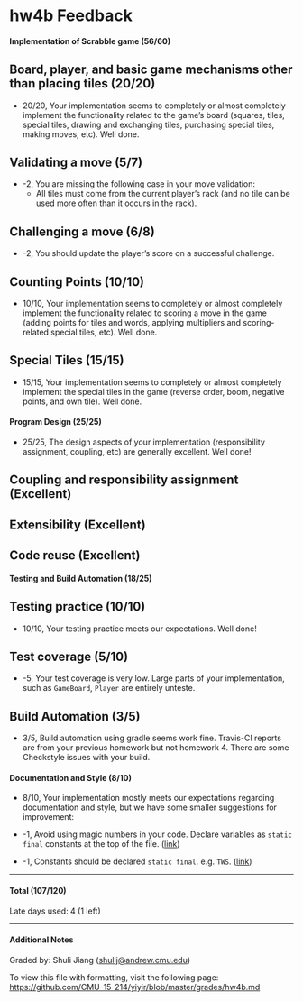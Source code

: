 hw4b Feedback
============

#### Implementation of Scrabble game (56/60)
## Board, player, and basic game mechanisms other than placing tiles (20/20)
  * 20/20, Your implementation seems to completely or almost completely implement the functionality related to the game’s board (squares, tiles, special tiles, drawing and exchanging tiles, purchasing special tiles, making moves, etc). Well done.

## Validating a move (5/7)
 * -2, You are missing the following case in your move validation:
   * All tiles must come from the current player’s rack (and no tile can be used more often than it occurs in the rack).

## Challenging a move (6/8) 
  * -2, You should update the player’s score on a successful challenge.

## Counting Points (10/10)
  * 10/10, Your implementation seems to completely or almost completely implement the functionality related to scoring a move in the game (adding points for tiles and words, applying multipliers and scoring-related special tiles, etc). Well done.

## Special Tiles (15/15)
  * 15/15, Your implementation seems to completely or almost completely implement the special tiles in the game (reverse order, boom, negative points, and own tile). Well done.

#### Program Design (25/25)
  *  25/25, The design aspects of your implementation (responsibility assignment, coupling, etc) are generally excellent. Well done!

## Coupling and responsibility assignment (Excellent)

## Extensibility (Excellent)

## Code reuse (Excellent)

#### Testing and Build Automation (18/25)

## Testing practice (10/10)
  * 10/10, Your testing practice meets our expectations. Well done!

## Test coverage (5/10)
  * -5, Your test coverage is very low. Large parts of your implementation, such as `GameBoard`, `Player` are entirely unteste.

## Build Automation (3/5)
  * 3/5, Build automation using gradle seems work fine. Travis-CI reports are from your previous homework but not homework 4. There are some Checkstyle issues with your build.

#### Documentation and Style (8/10)
  * 8/10, Your implementation mostly meets our expectations regarding documentation and style, but we have some smaller suggestions for improvement:

  * -1, Avoid using magic numbers in your code. Declare variables as `static final` constants at the top of the file. ([link](https://github.com/CMU-15-214/yiyir/blob/master/homework/4/src/main/java/edu/cmu/cs/cs214/hw4/core/gameelements/gameboard/GameBoard.java))
  
  * -1, Constants should be declared `static final`. e.g. `TWS`. ([link](https://github.com/CMU-15-214/yiyir/blob/master/homework/4/src/main/java/edu/cmu/cs/cs214/hw4/core/gameelements/gameboard/GameBoard.java))

---

#### Total (107/120)

Late days used: 4 (1 left)

---

#### Additional Notes

Graded by: Shuli Jiang (shulij@andrew.cmu.edu)

To view this file with formatting, visit the following page: https://github.com/CMU-15-214/yiyir/blob/master/grades/hw4b.md
